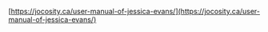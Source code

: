 [https://jocosity.ca/user-manual-of-jessica-evans/](https://jocosity.ca/user-manual-of-jessica-evans/)